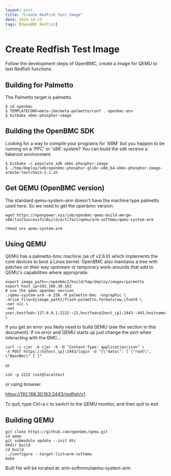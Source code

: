 ```yaml
---
layout: post
title: "Create Redfish Test Image"
date: 2019-10-23
tags: [OpenBMC Redfish]
---
```


# Create Redfish Test Image

Follow the development steps of OpenBMC, create a image for QEMU to test Redfish functions.

## Building for Palmetto

The Palmetto target is palmetto.

```shell
$ cd openbmc
$ TEMPLATECONF=meta-ibm/meta-palmetto/conf . openbmc-env
$ bitbake obmc-phosphor-image
```

## Building the OpenBMC SDK

Looking for a way to compile your programs for 'ARM' but you happen to be running on a 'PPC' or 'x86' system? You can build the sdk receive a fakeroot environment.

```shell
$ bitbake -c populate_sdk obmc-phosphor-image
$ ./tmp/deploy/sdk/openbmc-phosphor-glibc-x86_64-obmc-phosphor-image-armv5e-toolchain-2.1.sh
```
## Get QEMU (OpenBMC version)

   The standard qemu-system-arm doesn't have the machine type palmetto used here.  So we need to get the openbmc version.

```shell
wget https://openpower.xyz/job/openbmc-qemu-build-merge-x86/lastSuccessfulBuild/artifact/qemu/arm-softmmu/qemu-system-arm

chmod u+x qemu-system-arm
```

## Using QEMU

QEMU has a palmetto-bmc machine (as of v2.6.0) which implements the core devices to boot a Linux kernel. OpenBMC also maintains a tree with patches on their way upstream or temporary work-arounds that add to QEMU's capabilities where appropriate.

```shell
export image_path=~/openbmc2/build/tmp/deploy/images/palmetto
export host_ip=192.168.30.163
# use the qemu openbmc version
./qemu-system-arm -m 256 -M palmetto-bmc -nographic \
-drive file=${image_path}/flash-palmetto,format=raw,if=mtd \
-net nic \
-net user,hostfwd=:127.0.0.1:2222-:22,hostfwd=${host_ip}:2443-:443,hostname=qemu \
```
If you get an error you likely need to build QEMU (see the section in this document). If no error and QEMU starts up just change the port when interacting with the BMC...

```
curl -c cjar -b cjar -k -H "Content-Type: application/json" \
-X POST https://${host_ip}:2443/login -d "{\"data\": [ \"root\", \"0penBmc\" ] }"
```

or

```shell
ssh -p 2222 root@localhost
```

or using browser

   https://192.168.30.163:2443/redfish/v1
   

To quit, type Ctrl-a c to switch to the QEMU monitor, and then quit to exit.

## Building QEMU

```
git clone https://github.com/openbmc/qemu.git
cd qemu
git submodule update --init dtc
mkdir build
cd build
../configure --target-list=arm-softmmu
make
```

Built file will be located at: arm-softmmu/qemu-system-arm

